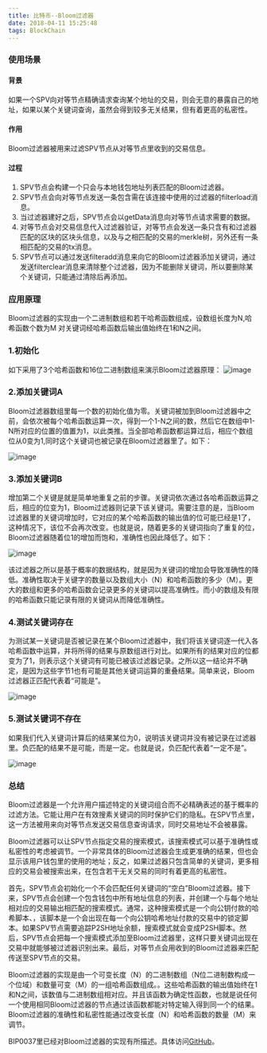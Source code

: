 ```yaml
---
title: 比特币--Bloom过滤器
date: 2018-04-11 15:25:48
tags: BlockChain
---
```


### 使用场景
#### 背景
如果一个SPV向对等节点精确请求查询某个地址的交易，则会无意的暴露自己的地址，如果以某个关键词查询，虽然会得到较多无关结果，但有着更高的私密性。

#### 作用

Bloom过滤器被用来过滤SPV节点从对等节点里收到的交易信息。

#### 过程
1. SPV节点会构建一个只会与本地钱包地址列表匹配的Bloom过滤器。
2. SPV节点会向对等节点发送一条包含需在该连接中使用的过滤器的filterload消息。
3. 当过滤器建好之后，SPV节点会以getData消息向对等节点请求需要的数据。
4. 对等节点会对交易信息代入过滤器验证，对等节点会发送一条只含有和过滤器匹配的区块的区块头信息，以及与之相匹配的交易的merkle树，另外还有一条相匹配的交易的tx消息。
5. SPV节点可以通过发送filteradd消息来向它的Bloom过滤器添加关键词，通过发送filterclear消息来清除整个过滤器，因为不能删除关键词，所以要删除某个关键词，只能通过清除后再添加。

### 应用原理
Bloom过滤器的实现由一个二进制数组和若干哈希函数组成，设数组长度为N,哈希函数个数为M 对关键词经哈希函数后输出值始终在1和N之间。

### 1.初始化
如下采用了3个哈希函数和16位二进制数组来演示Bloom过滤器原理：
![image](https://note.youdao.com/yws/api/personal/file/EC7F234F29484891BB0BD901148009A0?method=download&shareKey=513c0d95fb09c30380dedf98343349b2)

### 2.添加关键词A
Bloom过滤器数组里每一个数的初始化值为零。关键词被加到Bloom过滤器中之前，会依次被每个哈希函数运算一次，得到一个1-N之间的数，然后它在数组中1-N所对应的位置的值置为1，以此类推。当全部哈希函数都运算过后，相应个数组位从0变为1,同时这个关键词也被记录在Bloom过滤器里了。如下：

![image](https://note.youdao.com/yws/api/personal/file/D288217D450A4050A60F6EECDB935EA6?method=download&shareKey=bfd4661129c105f609c09c3042e83a6e)

### 3.添加关键词B
增加第二个关键是就是简单地重复之前的步骤。关键词依次通过各哈希函数运算之后，相应的位变为1，Bloom过滤器则记录下该关键词。需要注意的是，当Bloom过滤器里的关键词增加时，它对应的某个哈希函数的输出值的位可能已经是1了，这种情况下，该位不会再次改变。也就是说，随着更多的关键词指向了重复的位，Bloom过滤器随着位1的增加而饱和，准确性也因此降低了。如下：

![image](https://note.youdao.com/yws/api/personal/file/A4A861C3D7DC48F3B861B0662DFAA9F8?method=download&shareKey=004f160be4a57668edf62793474e23cc)

该过滤器之所以是基于概率的数据结构，就是因为关键词的增加会导致准确性的降低。准确性取决于关键字的数量以及数组大小（N）和哈希函数的多少（M）。更大的数组和更多的哈希函数会记录更多的关键词以提高准确性。而小的数组及有限的哈希函数只能记录有限的关键词从而降低准确性。

### 4.测试关键词存在
为测试某一关键词是否被记录在某个Bloom过滤器中，我们将该关键词逐一代入各哈希函数中运算，并将所得的结果与原数组进行对比。如果所有的结果对应的位都变为了1，则表示这个关键词有可能已被该过滤器记录。之所以这一结论并不确定，是因为这些字节1也有可能是其他关键词运算的重叠结果。简单来说，Bloom过滤器正匹配代表着“可能是”。

![image](https://note.youdao.com/yws/api/personal/file/D5D50D6799E048CFA31590A05348F5A7?method=download&shareKey=932ac8f6bf08c32ec4279d1f7e3082ba)


### 5.测试关键词不存在
如果我们代入关键词计算后的结果某位为0，说明该关键词并没有被记录在过滤器里。负匹配的结果不是可能，而是一定。也就是说，负匹配代表着“一定不是”。

![image](https://note.youdao.com/yws/api/personal/file/EC22D70073D84E67952024BDB8BC87E8?method=download&shareKey=89640b9aca0fe1f0fc7898e9a58ac765)

### 总结
Bloom过滤器是一个允许用户描述特定的关键词组合而不必精确表述的基于概率的过滤方法。它能让用户在有效搜素关键词的同时保护它们的隐私。在SPV节点里，这一方法被用来向对等节点发送交易信息查询请求，同时交易地址不会被暴露。

Bloom过滤器可以让SPV节点指定交易的搜索模式，该搜索模式可以基于准确性或私密性的考虑被调节。一个非常具体的Bloom过滤器会生成更准确的结果，但也会显示该用户钱包里的使用的地址；反之，如果过滤器只包含简单的关键词，更多相应的交易会被搜索出来，在包含若干无关交易的同时有着更高的私密性。

首先，SPV节点会初始化一个不会匹配任何关键词的“空白”Bloom过滤器。接下来，SPV节点会创建一个包含钱包中所有地址信息的列表，并创建一个与每个地址相对应的交易输出相匹配的搜索模式。通常，这种搜索模式是一个向公钥付款的哈希脚本、，该脚本是一个会出现在每一个向公钥哈希地址付款的交易中的锁定脚本。如果SPV节点需要追踪P2SH地址余额，搜索模式就会变成P2SH脚本。然后，SPV节点会把每一个搜索模式添加至Bloom过滤器里，这样只要关键词出现在交易中就能够被过滤器识别出来。最后，对等节点会用收到的Bloom过滤器来匹配传送至SPV节点的交易。

Bloom过滤器的实现是由一个可变长度（N）的二进制数组（N位二进制数构成一个位域）和数量可变（M）的一组哈希函数组成。。这些哈希函数的输出值始终在1和N之间，该数值与二进制数组相对应。并且该函数为确定性函数，也就是说任何一个使用相同Bloom过滤器的节点通过该函数都能对特定输入得到同一个的结果。Bloom过滤器的准确性和私密性能通过改变长度（N）和哈希函数的数量（M）来调节。

BIP0037里已经对Bloom过滤器的实现有所描述。具体访问[GitHub](https://github.com/bitcoin/bips/blob/master/bip-0037.mediawiki)。